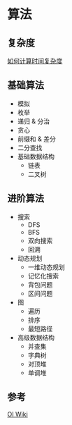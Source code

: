 # 算法

## 复杂度

[如何计算时间复杂度](https://oi-wiki.org/basic/complexity/)

## 基础算法

- 模拟
- 枚举
- 递归 & 分治
- 贪心
- 前缀和 & 差分
- 二分查找
- 基础数据结构
  - 链表
  - 二叉树

## 进阶算法

- 搜索
  - DFS
  - BFS
  - 双向搜索
  - 回溯
- 动态规划
  - 一维动态规划
  - 记忆化搜索
  - 背包问题
  - 区间问题
- 图
  - 遍历
  - 排序
  - 最短路径
- 高级数据结构
  - 并查集
  - 字典树
  - 对顶堆
  - 单调堆

## 参考

[OI Wiki](https://oi-wiki.org/)
